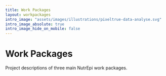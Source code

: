 ```yaml
---
title: Work Packages
layout: workpackages
intro_image: "assets/images/illustrations/pixeltrue-data-analyse.svg"
intro_image_absolute: true
intro_image_hide_on_mobile: false
---
```


# Work Packages

Project descriptions of three main NutrEpi work packages.
